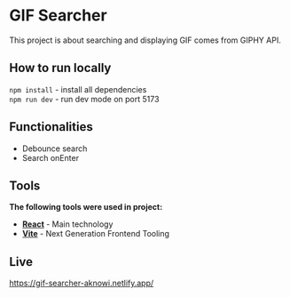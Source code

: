 # GIF Searcher

This project is about searching and displaying GIF comes from GIPHY API.

## How to run locally

`npm install` - install all dependencies  
`npm run dev` - run dev mode on port 5173

## Functionalities

- Debounce search
- Search onEnter

## Tools

**The following tools were used in project:**

- **[React](https://github.com/facebook/react)** - Main technology
- **[Vite](https://vitejs.dev/)** - Next Generation Frontend Tooling

## Live

https://gif-searcher-aknowi.netlify.app/
